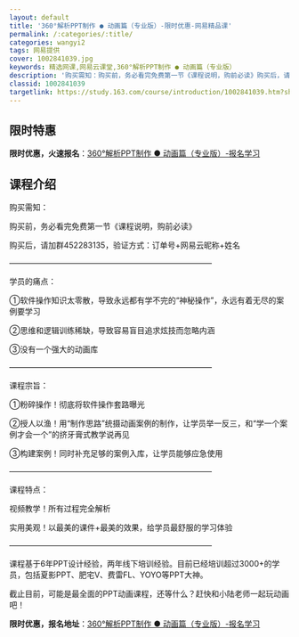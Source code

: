 ```yaml
---
layout: default
title: '360°解析PPT制作 ● 动画篇（专业版）-限时优惠-网易精品课'
permalink: /:categories/:title/
categories: wangyi2
tags: 网易提供
cover: 1002841039.jpg
keywords: 精选网课,网易云课堂,360°解析PPT制作 ● 动画篇（专业版）
description: '购买需知：购买前，务必看完免费第一节《课程说明，购前必读》购买后，请加群452283135，验证方式：订单号+网易云昵称'
classid: 1002841039
targetlink: https://study.163.com/course/introduction/1002841039.htm?share=1&shareId=1025206652&utm_campaign=share&utm_medium=iphoneShare&utm_source=&utm_u=1025206652
---
```


## 限时特惠

**限时优惠，火速报名**：[360°解析PPT制作 ● 动画篇（专业版）-报名学习](https://study.163.com/course/introduction/1002841039.htm?share=1&shareId=1025206652&utm_campaign=share&utm_medium=iphoneShare&utm_source=&utm_u=1025206652)

## 课程介绍

购买需知：

购买前，务必看完免费第一节《课程说明，购前必读》

购买后，请加群452283135，验证方式：订单号+网易云昵称+姓名

——————————————————————————



学员的痛点：

①软件操作知识太零散，导致永远都有学不完的“神秘操作”，永远有着无尽的案例要学习

②思维和逻辑训练稀缺，导致容易盲目追求炫技而忽略内涵

③没有一个强大的动画库

——————————————————————————



课程宗旨：

①粉碎操作！彻底将软件操作套路曝光

②授人以渔！用“制作思路”统摄动画案例的制作，让学员举一反三，和“学一个案例才会一个”的挤牙膏式教学说再见

③构建案例！同时补充足够的案例入库，让学员能够应急使用

——————————————————————————



课程特点：

视频教学！所有过程完全解析

实用美观！以最美的课件+最美的效果，给学员最舒服的学习体验

——————————————————————————



课程基于6年PPT设计经验，两年线下培训经验。目前已经培训超过3000+的学员，包括夏影PPT、肥宅V、费雷FL、YOYO等PPT大神。



截止目前，可能是最全面的PPT动画课程，还等什么？赶快和小陆老师一起玩动画吧！

**限时优惠，报名地址**：[360°解析PPT制作 ● 动画篇（专业版）-报名学习](https://study.163.com/course/introduction/1002841039.htm?share=1&shareId=1025206652&utm_campaign=share&utm_medium=iphoneShare&utm_source=&utm_u=1025206652)

